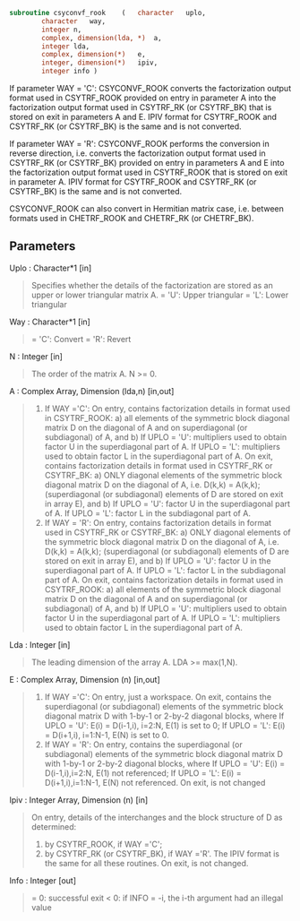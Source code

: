 ```fortran
subroutine csyconvf_rook	(	character	uplo,
		character	way,
		integer	n,
		complex, dimension(lda, *)	a,
		integer	lda,
		complex, dimension(*)	e,
		integer, dimension(*)	ipiv,
		integer	info )
```
 If parameter WAY = 'C':
 CSYCONVF_ROOK converts the factorization output format used in
 CSYTRF_ROOK provided on entry in parameter A into the factorization
 output format used in CSYTRF_RK (or CSYTRF_BK) that is stored
 on exit in parameters A and E. IPIV format for CSYTRF_ROOK and
 CSYTRF_RK (or CSYTRF_BK) is the same and is not converted.

 If parameter WAY = 'R':
 CSYCONVF_ROOK performs the conversion in reverse direction, i.e.
 converts the factorization output format used in CSYTRF_RK
 (or CSYTRF_BK) provided on entry in parameters A and E into
 the factorization output format used in CSYTRF_ROOK that is stored
 on exit in parameter A. IPIV format for CSYTRF_ROOK and
 CSYTRF_RK (or CSYTRF_BK) is the same and is not converted.

 CSYCONVF_ROOK can also convert in Hermitian matrix case, i.e. between
 formats used in CHETRF_ROOK and CHETRF_RK (or CHETRF_BK).

## Parameters
Uplo : Character*1 [in]
> Specifies whether the details of the factorization are
> stored as an upper or lower triangular matrix A.
> = 'U':  Upper triangular
> = 'L':  Lower triangular

Way : Character*1 [in]
> = 'C': Convert
> = 'R': Revert

N : Integer [in]
> The order of the matrix A.  N >= 0.

A : Complex Array, Dimension (lda,n) [in,out]
> 1) If WAY ='C':
> On entry, contains factorization details in format used in
> CSYTRF_ROOK:
> a) all elements of the symmetric block diagonal
> matrix D on the diagonal of A and on superdiagonal
> (or subdiagonal) of A, and
> b) If UPLO = 'U': multipliers used to obtain factor U
> in the superdiagonal part of A.
> If UPLO = 'L': multipliers used to obtain factor L
> in the superdiagonal part of A.
> On exit, contains factorization details in format used in
> CSYTRF_RK or CSYTRF_BK:
> a) ONLY diagonal elements of the symmetric block diagonal
> matrix D on the diagonal of A, i.e. D(k,k) = A(k,k);
> (superdiagonal (or subdiagonal) elements of D
> are stored on exit in array E), and
> b) If UPLO = 'U': factor U in the superdiagonal part of A.
> If UPLO = 'L': factor L in the subdiagonal part of A.
> 2) If WAY = 'R':
> On entry, contains factorization details in format used in
> CSYTRF_RK or CSYTRF_BK:
> a) ONLY diagonal elements of the symmetric block diagonal
> matrix D on the diagonal of A, i.e. D(k,k) = A(k,k);
> (superdiagonal (or subdiagonal) elements of D
> are stored on exit in array E), and
> b) If UPLO = 'U': factor U in the superdiagonal part of A.
> If UPLO = 'L': factor L in the subdiagonal part of A.
> On exit, contains factorization details in format used in
> CSYTRF_ROOK:
> a) all elements of the symmetric block diagonal
> matrix D on the diagonal of A and on superdiagonal
> (or subdiagonal) of A, and
> b) If UPLO = 'U': multipliers used to obtain factor U
> in the superdiagonal part of A.
> If UPLO = 'L': multipliers used to obtain factor L
> in the superdiagonal part of A.

Lda : Integer [in]
> The leading dimension of the array A.  LDA >= max(1,N).

E : Complex Array, Dimension (n) [in,out]
> 1) If WAY ='C':
> On entry, just a workspace.
> On exit, contains the superdiagonal (or subdiagonal)
> elements of the symmetric block diagonal matrix D
> with 1-by-1 or 2-by-2 diagonal blocks, where
> If UPLO = 'U': E(i) = D(i-1,i), i=2:N, E(1) is set to 0;
> If UPLO = 'L': E(i) = D(i+1,i), i=1:N-1, E(N) is set to 0.
> 2) If WAY = 'R':
> On entry, contains the superdiagonal (or subdiagonal)
> elements of the symmetric block diagonal matrix D
> with 1-by-1 or 2-by-2 diagonal blocks, where
> If UPLO = 'U': E(i) = D(i-1,i),i=2:N, E(1) not referenced;
> If UPLO = 'L': E(i) = D(i+1,i),i=1:N-1, E(N) not referenced.
> On exit, is not changed

Ipiv : Integer Array, Dimension (n) [in]
> On entry, details of the interchanges and the block
> structure of D as determined:
> 1) by CSYTRF_ROOK, if WAY ='C';
> 2) by CSYTRF_RK (or CSYTRF_BK), if WAY ='R'.
> The IPIV format is the same for all these routines.
> On exit, is not changed.

Info : Integer [out]
> = 0:  successful exit
> < 0:  if INFO = -i, the i-th argument had an illegal value

